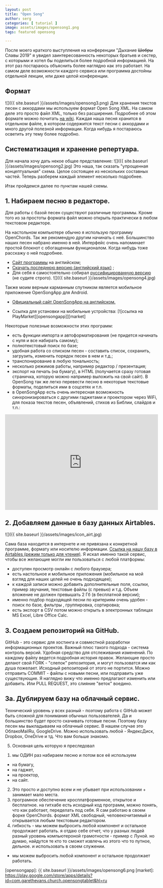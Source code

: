 ```yaml
---
layout: post
title: "Open Song"
author: serg
categories: [ tutorial ]
image: assets/images/opensong1.png
tags: featured opensong 

---
```




После моего краткого выступления на конференции "Дыхание ~~Шобры~~ Славы 2019" я увидел заинтересованность некоторых братьев и сестер, с которыми и хотел бы поделиться более подробной информацией. На этот раз постараюсь объяснить более наглядно как это работает. 
На самом деле возможности каждого сервиса или программа достойны отдельной лекции, или даже целой конференции.
 
## Формат
![]({{ site.baseurl }}/assets/images/opensong3.png)
Для хранения текстов песен с аккордами мы используем формат Open Song XML. На самом деле это просто файл XML, только без расширения. Подробнее об этом формате можно почитать [на wiki](https://ru.wikipedia.org/wiki/XML).
Каждая наша песня хранится в отдельном файле, в котором содержится текст песни с аккордами и много другой полезной информации. Когда нибудь я постараюсь осветить эту тему более подробно.

## Систематизация и хранение репертуара.
Для начала хочу дать некое общее представление:
![]({{ site.baseurl }}/assets/images/opensong2.jpg)
Это наша, так сказать "упрощенная концептуальная" схема. Целое состоящее из нескольких составных частей. 
Теперь разберем каждый элемент несколько подробнее.

Итак пройдемся далее по пунктам нашей схемы.

## 1. Набираем песню в редакторе. 
Для работы с базой песен существуют различные программы. Кроме того из за простоты формата файл можно открыть практически в любом текстовом редакторе.

На настольном компьютере обычно я использую программу OpenChords. Так же рекомендую другим начинать с неё. Большинство наших песен набрано именно в ней. Интерфейс очень напоминает простой блокнот с обогащенным функционалом. Когда нибудь тоже расскажу о ней подробнее. 
- [Сайт программы](https://openchords.sourceforge.io/) на английском;
- [Скачать последнюю версию (английский язык)](https://sourceforge.net/projects/openchords/files/latest/download) ; 
- Для себя я самостоятельно собирал [руссифицированную версию](https://cloud.mail.ru/public/Evo3/A8AHSL1kQ) (не судите строго). 
![]({{ site.baseurl }}/assets/images/opensong4.jpg)

Также моим верным карманным спутником является мобильное приложение OpenSongApp для Android.

- [Официальный сайт OpenSongApp на английском.](https://www.opensongapp.com/) 

- Ссылка для установки на мобильные устройства:
[![ссылка на PlayMarket][opensongapp]][market]

Некоторые полезные возможности этих программ:
- есть функции импорта и автоформатирования (не придется начинать с нуля и все набирать самому);
- полнотекстовый поиск по базе;
- удобная работа со списком песен - составить список, сохранить, загрузить, изменить порядок песен в нем и т.д.;
- транспонирование в любую тональность;
- несколько режимов работы, например редактор / презентация;
- экспорт на печать (на бумагу), в HTML (получается  сразу готовая страничка, которую можно например выложить на свой сайт). В OpenSong так же легко перевести песню в некоторые текстовые форматы, поделиться ими в соцсетях и т.п.
- в OpenSongApp есть очень интересная возможность синхронизироваться с другими гаджетами и проектором через WiFi, для показа текстов песен, объявлений, стихов из Библии, слайдов и т.п.:
<p><iframe style="width:100%;" height="315" src="https://www.youtube.com/embed/xdti4Kh3qf8?rel=0&amp;showinfo=0" frameborder="0" allowfullscreen></iframe></p>

## 2. Добавляем данные в базу данных Airtables.
![]({{ site.baseurl }}/assets/images/icon_airt.jpg)

Сама база находится в интернете и не привязана к конкретной программе, формату или носителю информации. [Ссылка на нашу базу в Airtables (режим только для чтения)](https://airtable.com/shrf59t6LkyvGAQ4R).
Я искал именно такой сервис, чтобы все желающие могли им пользоваться с любой платформы:
- доступен просмотр онлайн с любого браузера;
- есть настольное и мобильное приложения (мобильное на мой взгляд для наших целей не очень подходящее);
- к каждой записи можно добавить дополнительные поля, ссылки, пример звучания, текстовые файлы (с превью) и т.д. Объем вложение не должен превышать 2 Гб (в бесплатной версии);
- именно подбор подходящей песни по критериям  очень удобен - поиск по базе, фильтры , группировка, сортировка;
- есть экспорт в CSV потом можно открыть в электронных таблицах MS Excel, Libre Office Calc.

## 3. Создаем репозиторий на GitHub.
GitHub - это сервис для хостинга и совместной разработки информационных проектов. Важный плюс такого подхода - система контроль версий. Удобная средство для отслеживания изменений. По каждому файлу ведется подробная история правок. Желающие просто делают свой FORK - "слепок" репозитория, и могут пользоватся им как душа пожелает. Исходный репозиторий от этого не портится.
Можно отправить COMMIT - файлы с новыми песни, или подправить уже существующие. Я наглядно вижу что именно предлагают изменить или добавить. Или PULL REQUEST, это слияние "веток" воедино.

## 3a. Дублируем базу на облачный сервис.
Технический уровень у всех разный - поэтому работа с GitHub может быть сложной для понимания  обычных пользователей. Да и большинство будет просто скачивать готовые песни. Поэтому базу песен мы выкладываем на облачный сервис. В нашем случае это ОблакоMailRu, GoogleDrive. 
Можно использовать любой - ЯндексДиск, Dropbox, OneDrive и тд. Что вам больше знакомо.


5. Основная цель которую я преследовал 
1) мы ОДИН раз набираем песню и потом все её используем
- на бумагу,
- на гаджет,
- на проектор,
- на сайт.
2) Это просто и доступно всем и не убывает при использовании + занимает мало места.
3) програмное обеспечение кросплатформенное, открытое и бесплатное. на гитхабе есть исходный код программ, можно понять, что как работает, переделать под себя. Я сам работаю в своем форке OpenChords.  формат XML свободный, человекочитаемый и открывается любым текстовым редактором.
4) гибкость - мы можем выбросить любой компонент и остальное продолжает работать.
я отдаю себе отчет, что у разных людей разный уровень компьютероной грамотности - пример с Луной.
но думаю, найдутся те кто то сможет извлечь из этого что то путное, дельное. и использовать в своем служении.
+ мы можем выбросить любой компонент и остальное продолжает работать.

[opensongapp]: {{ site.baseurl }}/assets/images/opensong6.png
[market]: https://play.google.com/store/apps/details?id=com.garethevans.church.opensongtablet&hl=ru 